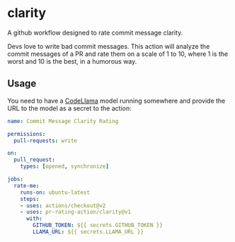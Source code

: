 # clarity
A github workflow designed to rate commit message clarity.

Devs love to write bad commit messages. This action will analyze the commit messages of a PR and rate them on a scale of 1 to 10, where 1 is the worst and 10 is the best, in a humorous way.

## Usage

You need to have a [CodeLlama](https://huggingface.co/Phind/Phind-CodeLlama-34B-v2) model running somewhere and provide the URL to the model as a secret to the action:
```yaml
name: Commit Message Clarity Rating

permissions:
  pull-requests: write

on:
  pull_request:
    types: [opened, synchronize]

jobs:
  rate-me:
    runs-on: ubuntu-latest
    steps:
    - uses: actions/checkout@v2
    - uses: pr-rating-action/clarity@v1
      with:
        GITHUB_TOKEN: ${{ secrets.GITHUB_TOKEN }}
        LLAMA_URL: ${{ secrets.LLAMA_URL }}
```
